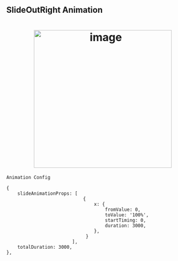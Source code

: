 ## SlideOutRight Animation
<h1 align="center">
<img width="360" alt="image" src="assets/slideOutRight.gif">
</h1>

`Animation Config`
```
{
	slideAnimationProps: [
							{
							 	x: {
                                    fromValue: 0,
                                    toValue: '100%',
                                    startTiming: 0,
                                    duration: 3000,
							 	},
							 }
						],
    totalDuration: 3000,
},
```
